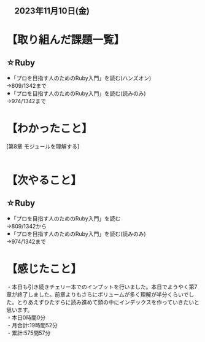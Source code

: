 ## 　2023年11月10日(金)
# 【取り組んだ課題一覧】
## ☆Ruby
⚫︎「プロを目指す人のためのRuby入門」を読む(ハンズオン)<br>
→809/1342まで<br>
⚫︎「プロを目指す人のためのRuby入門」を読む(読みのみ)<br>
→974/1342まで<br>
# 【わかったこと】
[第8章 モジュールを理解する]<br>
<br>
# 【次やること】
## ☆Ruby
⚫︎「プロを目指す人のためのRuby入門」を読む<br>
→809/1342から<br>
⚫︎「プロを目指す人のためのRuby入門」を読む(読みのみ)<br>
→974/1342まで<br>
# 【感じたこと】
・本日も引き続きチェリー本でのインプットを行いました。本日でようやく第7章が終了しました。前章よりもさらにボリュームが多く理解が半分くらいでした。とりあえずひたすらに読み進めて頭の中にインデックスを作っていきたいと思います。<br>
・本日0時間0分<br>
・月合計:19時間52分<br>
・累計:575間57分<br>
